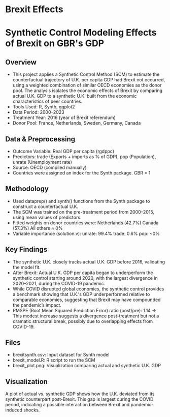 # Brexit Effects
# Synthetic Control Modeling Effects of Brexit on GBR's GDP
## Overview
- This project applies a Synthetic Control Method (SCM) to estimate the counterfactual trajectory of U.K. per capita GDP had Brexit not occurred, using a weighted combination of similar OECD economies as the donor pool. The analysis isolates the economic effects of Brexit by comparing actual U.K. GDP to a synthetic U.K. built from the economic characteristics of peer countries.
- Tools Used: R, Synth, ggplot2
- Data Period: 2000–2023
- Treatment Year: 2016 (year of Brexit referendum)
- Donor Pool: France, Netherlands, Sweden, Germany, Canada

## Data & Preprocessing
- Outcome Variable: Real GDP per capita (rgdppc)
- Predictors: trade (Exports + imports as % of GDP), pop (Population), unrate (Unemployment rate)
- Source: OECD (compiled manually)
- Countries were assigned an index for the Synth package. GBR = 1

## Methodology
- Used dataprep() and synth() functions from the Synth package to construct a counterfactual U.K.
- The SCM was trained on the pre-treatment period from 2000–2015, using mean values of predictors.
- Fitted weights on donor countries were:
Netherlands (42.7%)
Canada (57.3%)
All others ≈ 0%
- Variable importance (solution.v):
unrate: 99.4%
trade: 0.6%
pop: ~0%

## Key Findings
- The synthetic U.K. closely tracks actual U.K. GDP before 2016, validating the model fit.
- After Brexit: Actual U.K. GDP per capita began to underperform the synthetic control starting around 2020, with the largest divergence in 2020–2021, during the COVID-19 pandemic.
- While COVID disrupted global economies, the synthetic control provides a benchmark showing that U.K.'s GDP underperformed relative to comparable economies, suggesting that Brexit may have compounded the pandemic’s impact.
- RMSPE (Root Mean Squared Prediction Error) ratio (post/pre): 1.14 -> This modest increase suggests a divergence post-treatment but not a dramatic structural break, possibly due to overlapping effects from COVID-19.

## Files
- brexitsynth.csv: Input dataset for Synth model
- brexit_model.R: R script to run the SCM
- brexit_plot.png: Visualization comparing actual and synthetic U.K. GDP

## Visualization
A plot of actual vs. synthetic GDP shows how the U.K. deviated from its synthetic counterpart post-Brexit. This gap is largest during the COVID period, indicating a possible interaction between Brexit and pandemic-induced shocks.
